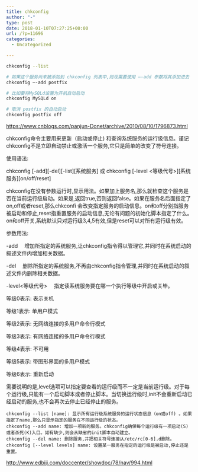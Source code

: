 ```yaml
---
title: chkconfig
author: "-"
type: post
date: 2018-01-10T07:27:25+00:00
url: /?p=11696
categories:
  - Uncategorized

---
```

```bash
chkconfig --list

# 如果这个服务尚未被添加到 chkconfig 列表中,则现需要使用 –-add 参数将其添加进去
chkconfig –-add postfix

# 比如要将MySQLd设置为开机自动启动
chkconfig MySQLd on

# 取消 postfix 的自动启动
chkconfig postfix off
```

https://www.cnblogs.com/panjun-Donet/archive/2010/08/10/1796873.html

chkconfig命令主要用来更新（启动或停止) 和查询系统服务的运行级信息。谨记chkconfig不是立即自动禁止或激活一个服务,它只是简单的改变了符号连接。

使用语法: 
  
chkconfig [-add][-del][-list][系统服务] 或 chkconfig [-level <等级代号>][系统服务][on/off/reset]

chkconfig在没有参数运行时,显示用法。如果加上服务名,那么就检查这个服务是否在当前运行级启动。如果是,返回true,否则返回false。如果在服务名后面指定了on,off或者reset,那么chkconfi 会改变指定服务的启动信息。on和off分别指服务被启动和停止,reset指重置服务的启动信息,无论有问题的初始化脚本指定了什么。on和off开关,系统默认只对运行级3,4,5有效,但是reset可以对所有运行级有效。

参数用法: 
     
-add 　增加所指定的系统服务,让chkconfig指令得以管理它,并同时在系统启动的叙述文件内增加相关数据。
     
-del 　删除所指定的系统服务,不再由chkconfig指令管理,并同时在系统启动的叙述文件内删除相关数据。
     
-level<等级代号> 　指定读系统服务要在哪一个执行等级中开启或关毕。
        
等级0表示: 表示关机
        
等级1表示: 单用户模式
        
等级2表示: 无网络连接的多用户命令行模式
        
等级3表示: 有网络连接的多用户命令行模式
        
等级4表示: 不可用
        
等级5表示: 带图形界面的多用户模式
        
等级6表示: 重新启动
        
需要说明的是,level选项可以指定要查看的运行级而不一定是当前运行级。对于每个运行级,只能有一个启动脚本或者停止脚本。当切换运行级时,init不会重新启动已经启动的服务,也不会再次去停止已经停止的服务。

    chkconfig --list [name]: 显示所有运行级系统服务的运行状态信息（on或off) 。如果指定了name,那么只显示指定的服务在不同运行级的状态。
    chkconfig --add name: 增加一项新的服务。chkconfig确保每个运行级有一项启动(S)或者杀死(K)入口。如有缺少,则会从缺省的init脚本自动建立。
    chkconfig --del name: 删除服务,并把相关符号连接从/etc/rc[0-6].d删除。
    chkconfig [--level levels] name: 设置某一服务在指定的运行级是被启动,停止还是重置。
    

http://www.edbiji.com/doccenter/showdoc/78/nav/994.html
